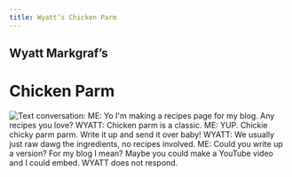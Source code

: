 ```yaml
---
title: Wyatt’s Chicken Parm
---
```



## Wyatt Markgraf’s

# Chicken Parm

![Text conversation: ME: Yo I'm making a recipes page for my blog. Any recipes you love? WYATT: Chicken parm is a classic. ME: YUP. Chickie chicky parm parm. Write it up and send it over baby! WYATT: We usually just raw dawg the ingredients, no recipes involved. ME: Could you write up a version? For my blog I mean? Maybe you could make a YouTube video and I could embed. WYATT does not respond.](/images/cookbook/wyatt-text-convo.jpg)